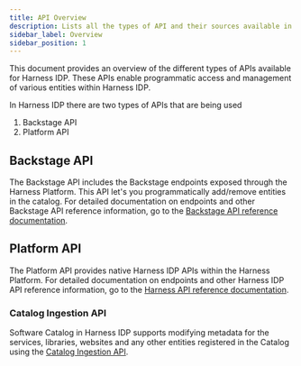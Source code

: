 ```yaml
---
title: API Overview
description: Lists all the types of API and their sources available in IDP.
sidebar_label: Overview
sidebar_position: 1
---
```


This document provides an overview of the different types of APIs available for Harness IDP. These APIs enable programmatic access and management of various entities within Harness IDP.

In Harness IDP there are two types of APIs that are being used

1. Backstage API
2. Platform API

## Backstage API

The Backstage API includes the Backstage endpoints exposed through the Harness Platform. This API let's you programmatically add/remove entities in the catalog. For detailed documentation on endpoints and other Backstage API reference information, go to the [Backstage API reference documentation](/docs/internal-developer-portal/api-refernces/public-api).

## Platform API

The Platform API provides native Harness IDP APIs within the Harness Platform. For detailed documentation on endpoints and other Harness IDP API reference information, go to the [Harness API reference documentation](https://apidocs.harness.io/tag/AppConfig).

### Catalog Ingestion API

Software Catalog in Harness IDP supports modifying metadata for the services, libraries, websites and any other entities registered in the Catalog using the [Catalog Ingestion API](/docs/internal-developer-portal/catalog/catalog-ingestion/catalog-ingestion-api). 